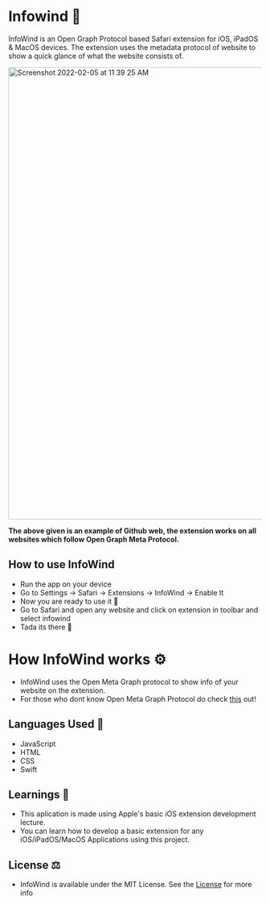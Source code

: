 # Infowind 💨
InfoWind is an Open Graph Protocol based Safari extension for iOS, iPadOS & MacOS devices. The extension uses the metadata protocol of website to show a quick glance of what the website consists of.
 
<img width="898" alt="Screenshot 2022-02-05 at 11 39 25 AM" src="https://user-images.githubusercontent.com/56252259/152630951-e3de3029-c797-479e-bb2d-e594ad434d1a.png">

**The above given is an example of Github web, the extension works on all websites which follow Open Graph Meta Protocol.**

## How to use InfoWind
* Run the app on your device
* Go to Settings -> Safari -> Extensions -> InfoWind -> Enable It
* Now you are ready to use it 🚀
* Go to Safari and open any website and click on extension in toolbar and select infowind
* Tada its there 🤭

# How InfoWind works ⚙️
* InfoWind uses the Open Meta Graph protocol to show info of your website on the extension. 
* For those who dont know Open Meta Graph Protocol do check [this](https://ogp.me) out!

## Languages Used 📒
* JavaScript
* HTML
* CSS
* Swift

## Learnings 📖
* This aplication is made using Apple's basic iOS extension development lecture. 
* You can learn how to develop a basic extension for any iOS/iPadOS/MacOS Applications using this project.

## License ⚖️
* InfoWind is available under the MIT License. See the [License](https://github.com/gokulnair2001/Infowind/blob/master/LICENSE) for more info
